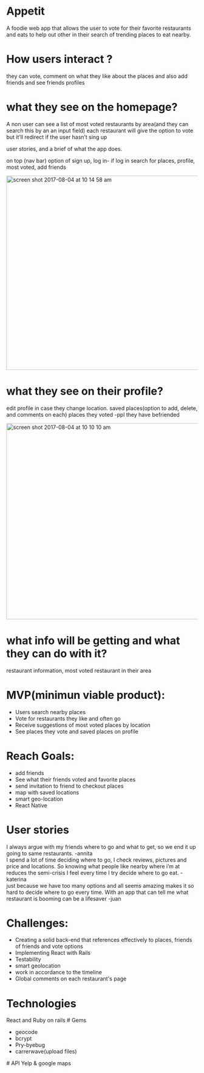 # Appetit
A foodie web app that allows the user to vote for their favorite restaurants and eats to help out other in their search of trending places to eat nearby.

# How users interact ?
they can vote, comment on what they like about the places and also add friends and see friends profiles

# what they see on the homepage? 
A non user can see a list of most voted restaurants by area(and they can search this by an an input field) 
each restaurant will give the option to vote but it’ll redirect if the user hasn’t sing up 

user stories, and a brief of what the app does.

on top (nav bar) option of sign up, log in- if log in search for places, profile, most voted, add friends

<img width="510" alt="screen shot 2017-08-04 at 10 14 58 am" src="https://user-images.githubusercontent.com/28660530/28972491-dae782c4-78fd-11e7-8a00-1f457510b777.png">

# what they see on their profile? 
edit profile in case they change location. 
saved places(option to add, delete, and  comments on each)
places they voted 
-ppl they have befriended

<img width="515" alt="screen shot 2017-08-04 at 10 10 10 am" src="https://user-images.githubusercontent.com/28660530/28972492-dae82de6-78fd-11e7-934e-6043fc7edd42.png">


# what info will be getting and what they can do with it? 
restaurant information, 
most voted restaurant in their area 

<h1>MVP(minimun viable product):</h1>
<ul>
<li>Users search nearby places</li>
<li>Vote for restaurants they like and often go </li>
<li>Receive suggestions of most voted places by location</li>
<li>See places they vote and saved places on profile </li>
</ul>


<h1>Reach Goals:</h1>
<ul>
<li>add friends </li>
<li>See what their friends voted and favorite places </li>
<li>send invitation to friend to checkout places </li>
<li>map with saved locations </li>
<li>smart geo-location</li>
<li> React Native </li>
</ul>

<h1>User stories</h1>

<div>I always argue with my friends where to go and what to get, so we end it up going to same restaurants.
-annita </div>

<div>I spend a lot of time deciding where to go, I check reviews, pictures and price and locations. So knowing what people like nearby where i’m at reduces the semi-crisis I feel every time I try decide where to go eat.
-katerina </div>

<div>just because we have too many options and all seems amazing makes it so hard to decide where to go every time. With an app that can tell me what restaurant is booming can be a lifesaver 
-juan</div>

<h1>Challenges:</h1>
<ul>
<li>Creating a solid back-end that references effectively to places, friends of friends and  vote options</li>
<li>Implementing React with Rails</li>
<li>Testability </li>
<li>smart geolocation </li>
<li>work in accordance to the timeline </li>
<li>Global comments on each restaurant's page</li>
</ul>

<h1>Technologies</h1> 
React and Ruby on rails 
# Gems 
<ul>
<li>geocode </li>
<li>bcrypt</li>
<li>Pry-byebug</li> 
<li>carrerwave(upload files)</li>
</ul>
# API
Yelp & google maps 



